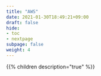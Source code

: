 ```yaml
---
title: "AWS"
date: 2021-01-30T18:49:21+09:00
draft: false
hide:
- toc
- nextpage
subpage: false
weight: 4
---
```


<!--more-->

{{% children description="true"   %}}
